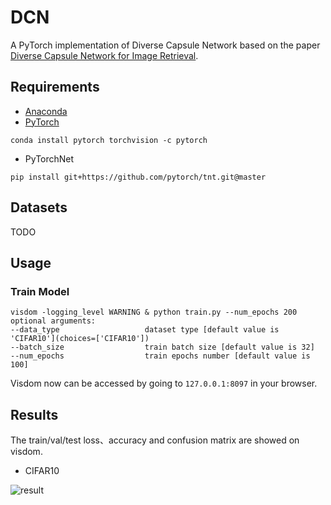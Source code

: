 # DCN
A PyTorch implementation of Diverse Capsule Network based on the paper [Diverse Capsule Network for Image Retrieval]().

## Requirements
- [Anaconda](https://www.anaconda.com/download/)
- [PyTorch](https://pytorch.org)
```
conda install pytorch torchvision -c pytorch
```
- PyTorchNet
```
pip install git+https://github.com/pytorch/tnt.git@master
```

## Datasets
TODO

## Usage
### Train Model
```
visdom -logging_level WARNING & python train.py --num_epochs 200
optional arguments:
--data_type                   dataset type [default value is 'CIFAR10'](choices=['CIFAR10'])
--batch_size                  train batch size [default value is 32]
--num_epochs                  train epochs number [default value is 100]
```
Visdom now can be accessed by going to `127.0.0.1:8097` in your browser.

## Results
The train/val/test loss、accuracy and confusion matrix are showed on visdom.

- CIFAR10

![result](results/cifar10.png)
